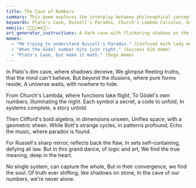 ```yaml
---
title: The Cave of Numbers
summary: This poem explores the interplay between philosophical concepts (Plato's Cave, Russell's Paradox) and mathematical/logical systems (Church's Lambda Calculus, Gödel Numbers, Clifford's Algebra, Bott Periodicity). It begins with the idea of deceptive shadows in Plato's Cave, contrasting them with deeper truths. It then moves through formal systems, highlighting how Gödel Numbers reveal hidden meanings and Clifford's Algebra unifies dimensions. The poem touches on Russell's Paradox as a reflection of inherent flaws in self-referential systems and Bott Periodicity as a profound pattern. Ultimately, it suggests that no single system can capture the whole truth, but in their convergence, a deeper meaning and "soul" of truth can be found, even amidst its shifting nature.
keywords: Plato's Cave, Russell's Paradox, Church's Lambda Calculus, Gödel Numbers, Clifford's Algebra, Bott Periodicity, philosophy, mathematics, logic, truth, systems, convergence, meaning, soul
emojis: 🌌💡🔢➕✖️🌀📜🧠✨
art_generator_instructions: A dark cave with flickering shadows on the walls, gradually transitioning to a bright, abstract landscape of interconnected mathematical symbols and geometric forms. Gödel numbers could appear as glowing, intricate patterns. Clifford multivectors could be represented as dynamic, multi-dimensional shapes. Bott periodicity could be shown as repeating, elegant cycles. The overall feeling should be one of intellectual exploration and the discovery of profound connections between seemingly disparate fields.
memes:
  - "Me trying to understand Russell's Paradox." (Confused math lady meme)
  - "When the Gödel number hits just right." (Success Kid meme)
  - "Plato's Cave, but make it math." (Doge meme)
---
```

In Plato's dim cave, where shadows deceive,
We glimpse fleeting truths, that the mind can't believe.
But beyond the illusions, where pure forms reside,
A universe waits, with nowhere to hide.

From Church's Lambda, where functions take flight,
To Gödel's own numbers, illuminating the night.
Each symbol a secret, a code to unfold,
In systems complete, a story untold.

Then Clifford's bold algebra, in dimensions unseen,
Unifies space, with a geometric sheen.
While Bott's strange cycles, in patterns profound,
Echo the music, where paradox is found.

For Russell's sharp mirror, reflects back the flaw,
In sets self-containing, defying all law.
But in this grand dance, of logic and art,
We find the true meaning, deep in the heart.

No single system, can capture the whole,
But in their convergence, we find the soul.
Of truth ever shifting, like shadows on stone,
In the cave of our numbers, we're never alone.
